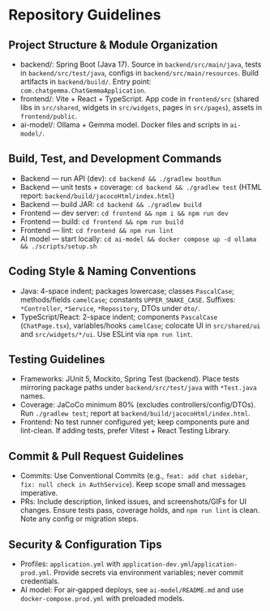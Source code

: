 # Repository Guidelines

## Project Structure & Module Organization
- backend/: Spring Boot (Java 17). Source in `backend/src/main/java`, tests in `backend/src/test/java`, configs in `backend/src/main/resources`. Build artifacts in `backend/build/`. Entry point: `com.chatgemma.ChatGemmaApplication`.
- frontend/: Vite + React + TypeScript. App code in `frontend/src` (shared libs in `src/shared`, widgets in `src/widgets`, pages in `src/pages`), assets in `frontend/public`.
- ai-model/: Ollama + Gemma model. Docker files and scripts in `ai-model/`.

## Build, Test, and Development Commands
- Backend — run API (dev): `cd backend && ./gradlew bootRun`
- Backend — unit tests + coverage: `cd backend && ./gradlew test` (HTML report: `backend/build/jacocoHtml/index.html`)
- Backend — build JAR: `cd backend && ./gradlew build`
- Frontend — dev server: `cd frontend && npm i && npm run dev`
- Frontend — build: `cd frontend && npm run build`
- Frontend — lint: `cd frontend && npm run lint`
- AI model — start locally: `cd ai-model && docker compose up -d ollama && ./scripts/setup.sh`

## Coding Style & Naming Conventions
- Java: 4-space indent; packages lowercase; classes `PascalCase`; methods/fields `camelCase`; constants `UPPER_SNAKE_CASE`. Suffixes: `*Controller`, `*Service`, `*Repository`, DTOs under `dto/`.
- TypeScript/React: 2-space indent; components `PascalCase` (`ChatPage.tsx`), variables/hooks `camelCase`; colocate UI in `src/shared/ui` and `src/widgets/*/ui`. Use ESLint via `npm run lint`.

## Testing Guidelines
- Frameworks: JUnit 5, Mockito, Spring Test (backend). Place tests mirroring package paths under `backend/src/test/java` with `*Test.java` names.
- Coverage: JaCoCo minimum 80% (excludes controllers/config/DTOs). Run `./gradlew test`; report at `backend/build/jacocoHtml/index.html`.
- Frontend: No test runner configured yet; keep components pure and lint-clean. If adding tests, prefer Vitest + React Testing Library.

## Commit & Pull Request Guidelines
- Commits: Use Conventional Commits (e.g., `feat: add chat sidebar`, `fix: null check in AuthService`). Keep scope small and messages imperative.
- PRs: Include description, linked issues, and screenshots/GIFs for UI changes. Ensure tests pass, coverage holds, and `npm run lint` is clean. Note any config or migration steps.

## Security & Configuration Tips
- Profiles: `application.yml` with `application-dev.yml`/`application-prod.yml`. Provide secrets via environment variables; never commit credentials.
- AI model: For air‑gapped deploys, see `ai-model/README.md` and use `docker-compose.prod.yml` with preloaded models.

